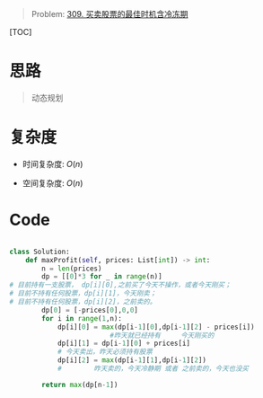 > Problem: [309. 买卖股票的最佳时机含冷冻期](https://leetcode.cn/problems/best-time-to-buy-and-sell-stock-with-cooldown/description/)

[TOC]

# 思路
> 动态规划

# 复杂度
- 时间复杂度:  $O(n)$

- 空间复杂度:  $O(n)$

# Code
```Python []

class Solution:
    def maxProfit(self, prices: List[int]) -> int:
        n = len(prices)
        dp = [[0]*3 for _ in range(n)]
# 目前持有一支股票， dp[i][0],之前买了今天不操作，或者今天刚买；
# 目前不持有任何股票，dp[i][1]，今天刚卖；
# 目前不持有任何股票，dp[i][2]，之前卖的。
        dp[0] = [-prices[0],0,0]
        for i in range(1,n):
            dp[i][0] = max(dp[i-1][0],dp[i-1][2] - prices[i])
                         #昨天就已经持有     今天刚买的
            dp[i][1] = dp[i-1][0] + prices[i]
            # 今天卖出，昨天必须持有股票
            dp[i][2] = max(dp[i-1][1],dp[i-1][2])
            #        昨天卖的，今天冷静期 或者 之前卖的，今天也没买

        return max(dp[n-1])



```

